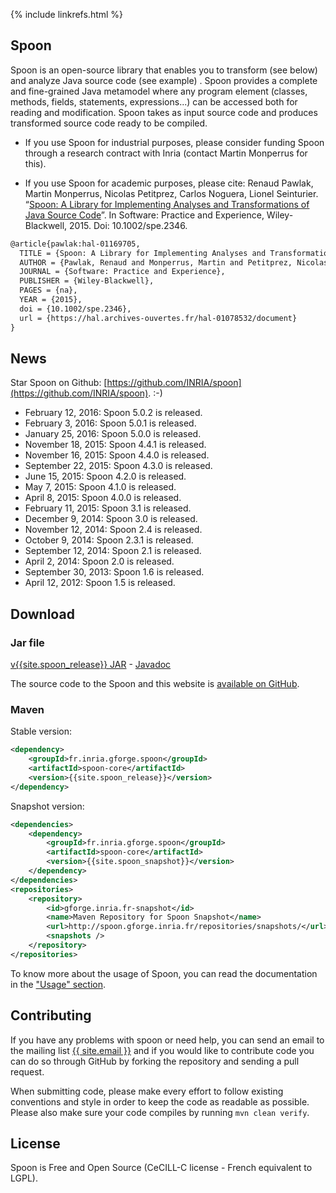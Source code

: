 {% include linkrefs.html %}

## Spoon

Spoon is an open-source library that enables you to transform (see below) and analyze Java source code (see example) . Spoon provides a complete and fine-grained Java metamodel where any program element (classes, methods, fields, statements, expressions...) can be accessed both for reading and modification. Spoon takes as input source code and produces transformed source code ready to be compiled.

- If you use Spoon for industrial purposes, please consider funding Spoon through a research contract with Inria (contact Martin Monperrus for this).

- If you use Spoon for academic purposes, please cite: Renaud Pawlak, Martin Monperrus, Nicolas Petitprez, Carlos Noguera, Lionel Seinturier. “[Spoon: A Library for Implementing Analyses and Transformations of Java Source Code](https://hal.archives-ouvertes.fr/hal-01078532/document)”. In Software: Practice and Experience, Wiley-Blackwell, 2015. Doi: 10.1002/spe.2346.

```latex
@article{pawlak:hal-01169705,
  TITLE = {Spoon: A Library for Implementing Analyses and Transformations of Java Source Code},
  AUTHOR = {Pawlak, Renaud and Monperrus, Martin and Petitprez, Nicolas and Noguera, Carlos and Seinturier, Lionel},
  JOURNAL = {Software: Practice and Experience},
  PUBLISHER = {Wiley-Blackwell},
  PAGES = {na},
  YEAR = {2015},
  doi = {10.1002/spe.2346},
  url = {https://hal.archives-ouvertes.fr/hal-01078532/document}
}
```

## News

Star Spoon on Github: [https://github.com/INRIA/spoon](https://github.com/INRIA/spoon). :-)

<!-- Don't edit this list by yourself. Marker comment. -->
- February 12, 2016: Spoon 5.0.2 is released.
- February 3, 2016: Spoon 5.0.1 is released.
- January 25, 2016: Spoon 5.0.0 is released.
- November 18, 2015: Spoon 4.4.1 is released.
- November 16, 2015: Spoon 4.4.0 is released.
- September 22, 2015: Spoon 4.3.0 is released.
- June 15, 2015: Spoon 4.2.0 is released.
- May 7, 2015: Spoon 4.1.0 is released.
- April 8, 2015: Spoon 4.0.0 is released.
- February 11, 2015: Spoon 3.1 is released.
- December 9, 2014: Spoon 3.0 is released.
- November 12, 2014: Spoon 2.4 is released.
- October 9, 2014: Spoon 2.3.1 is released.
- September 12, 2014: Spoon 2.1 is released.
- April 2, 2014: Spoon 2.0 is released.
- September 30, 2013: Spoon 1.6 is released.
- April 12, 2012: Spoon 1.5 is released.

## Download

### Jar file

[v{{site.spoon_release}} JAR](https://gforge.inria.fr/frs/?group_id=73) - [Javadoc](http://spoon.gforge.inria.fr/mvnsites/spoon-core/apidocs)

The source code to the Spoon and this website is [available on GitHub](https://github.com/INRIA/spoon).

### Maven

Stable version:

```xml
<dependency>
    <groupId>fr.inria.gforge.spoon</groupId>
    <artifactId>spoon-core</artifactId>
    <version>{{site.spoon_release}}</version>
</dependency>
```

Snapshot version:

```xml
<dependencies>
	<dependency>
		<groupId>fr.inria.gforge.spoon</groupId>
		<artifactId>spoon-core</artifactId>
		<version>{{site.spoon_snapshot}}</version>
	</dependency>
</dependencies>
<repositories>
	<repository>
		<id>gforge.inria.fr-snapshot</id>
		<name>Maven Repository for Spoon Snapshot</name>
		<url>http://spoon.gforge.inria.fr/repositories/snapshots/</url>
		<snapshots />
	</repository>
</repositories>
```

To know more about the usage of Spoon, you can read the documentation in the ["Usage" section](http://spoon.gforge.inria.fr/command_line.html#).

## Contributing

If you have any problems with spoon or need help, you can send an email to the mailing list <a href="mailto:{{ site.email }}">{{ site.email }}</a> and if you would like to contribute code you can do so through GitHub by forking the repository and sending a pull request.

When submitting code, please make every effort to follow existing conventions and style in order to keep the code as readable as possible. Please also make sure your code compiles by running `mvn clean verify`.

## License

Spoon is Free and Open Source (CeCILL-C license - French equivalent to LGPL).
